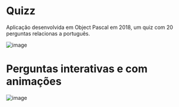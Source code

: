 # Quizz
Aplicação desenvolvida em Object Pascal em 2018, um quiz com 20 perguntas relacionas a português.

![image](https://media.discordapp.net/attachments/790018464881573889/831660336213393408/Quizz.png)

# Perguntas interativas e com animações
![image](https://media.discordapp.net/attachments/790018464881573889/831660323042754589/Resposta.png?width=949&height=472)

